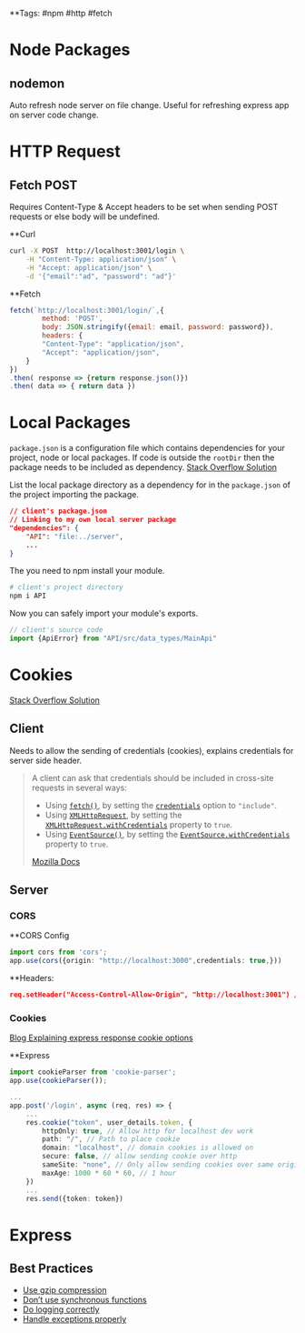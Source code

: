 **Tags:
#npm #http #fetch

# Node Packages
## nodemon
Auto refresh node server on file change. Useful for refreshing express app on server code change.

# HTTP Request

## Fetch POST
Requires Content-Type & Accept headers to be set when sending POST requests or else body will be undefined.

**Curl
```sh
curl -X POST  http://localhost:3001/login \
	-H "Content-Type: application/json" \
	-H "Accept: application/json" \
	-d '{"email":"ad", "password": "ad"}'
```

**Fetch
```js
fetch(`http://localhost:3001/login/`,{
		method: 'POST',
		body: JSON.stringify({email: email, password: password}),
		headers: {
		"Content-Type": "application/json",
		"Accept": "application/json",
	}
})
.then( response => {return response.json()})
.then( data => { return data })
```

# Local Packages
`package.json` is a configuration file which contains dependencies for your project, node or local packages. If code is outside the `rootDir` then the package needs to be included as dependency. 
[Stack Overflow Solution ](https://stackoverflow.com/questions/53716244/how-to-create-a-local-module-in-typescript)

List the local package directory as a dependency for in the `package.json` of the project importing the package.
```json
// client's package.json
// Linking to my own local server package
"dependencies": {
	"API": "file:../server",
	...
}
```

The you need to npm install your module.
```sh
# client's project directory
npm i API
```

Now you can safely import your module's exports.
```ts
// client's source code
import {ApiError} from "API/src/data_types/MainApi"
```

# Cookies
[Stack Overflow Solution](https://stackoverflow.com/questions/46288437/set-cookies-for-cross-origin-requests)

## Client
Needs to allow the sending of credentials (cookies), explains credentials for server side header.

> A client can ask that credentials should be included in cross-site requests in several ways:
 >- Using [`fetch()`](https://developer.mozilla.org/en-US/docs/Web/API/Window/fetch), by setting the [`credentials`](https://developer.mozilla.org/en-US/docs/Web/API/RequestInit#credentials) option to `"include"`.
> - Using [`XMLHttpRequest`](https://developer.mozilla.org/en-US/docs/Web/API/XMLHttpRequest), by setting the [`XMLHttpRequest.withCredentials`](https://developer.mozilla.org/en-US/docs/Web/API/XMLHttpRequest/withCredentials) property to `true`.
> - Using [`EventSource()`](https://developer.mozilla.org/en-US/docs/Web/API/EventSource), by setting the [`EventSource.withCredentials`](https://developer.mozilla.org/en-US/docs/Web/API/EventSource/withCredentials) property to `true`.
>
> [Mozilla Docs](https://developer.mozilla.org/en-US/docs/Web/HTTP/Headers/Access-Control-Allow-Credentials)
## Server
### CORS
**CORS Config
```ts
import cors from 'cors';
app.use(cors({origin: "http://localhost:3000",credentials: true,}))

```

**Headers:
```json
req.setHeader("Access-Control-Allow-Origin", "http://localhost:3001") // Client side host with http protocol specified
```

### Cookies
[Blog Explaining express response cookie options](https://dev.to/alexmercedcoder/expressjs-handling-cross-origin-cookies-38l9)

**Express
```ts
import cookieParser from 'cookie-parser';
app.use(cookieParser());

...
app.post('/login', async (req, res) => {
	...
	res.cookie("token", user_details.token, {
		httpOnly: true, // Allow http for localhost dev work
		path: "/", // Path to place cookie
		domain: "localhost", // domain cookies is allowed on
		secure: false, // allow sending cookie over http
		sameSite: "none", // Only allow sending cookies over same origin
		maxAge: 1000 * 60 * 60, // 1 hour
	})
	...
	res.send({token: token})
```

# Express

## Best Practices
- [Use gzip compression](https://expressjs.com/en/advanced/best-practice-performance.html#use-gzip-compression)
- [Don’t use synchronous functions](https://expressjs.com/en/advanced/best-practice-performance.html#dont-use-synchronous-functions)
- [Do logging correctly](https://expressjs.com/en/advanced/best-practice-performance.html#do-logging-correctly)
- [Handle exceptions properly](https://expressjs.com/en/advanced/best-practice-performance.html#handle-exceptions-properly)